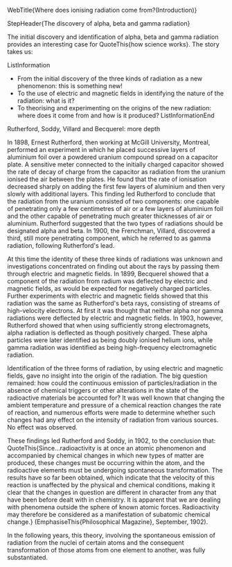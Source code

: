 WebTitle{Where does ionising radiation come from?(Introduction)}

StepHeader{The discovery of alpha, beta and gamma radiation}

The initial discovery and identification of alpha, beta and gamma radiation provides an interesting case for QuoteThis{how science works}. The story takes us:

ListInformation
- From the initial discovery of the three kinds of radiation as a new phenomenon: this is something new!
- To the use of electric and magnetic fields in identifying the nature of the radiation: what is it?
- To theorising and experimenting on the origins of the new radiation: where does it come from and how is it produced?
ListInformationEnd

Rutherford, Soddy, Villard and Becquerel: more depth

In 1898, Ernest Rutherford, then working at McGill University, Montreal, performed an experiment in which he placed successive layers of aluminium foil over a powdered uranium compound spread on a capacitor plate. A sensitive meter connected to the initially charged capacitor showed the rate of decay of charge from the capacitor as radiation from the uranium ionised the air between the plates. He found that the rate of ionisation decreased sharply on adding the first few layers of aluminium and then very slowly with additional layers. This finding led Rutherford to conclude that the radiation from the uranium consisted of two components: one capable of penetrating only a few centimetres of air or a few layers of aluminium foil and the other capable of penetrating much greater thicknesses of air or aluminium. Rutherford suggested that the two types of radiations should be designated alpha and beta. In 1900, the Frenchman, Villard, discovered a third, still more penetrating component, which he referred to as gamma radiation, following Rutherford's lead.

At this time the identity of these three kinds of radiations was unknown and investigations concentrated on finding out about the rays by passing them through electric and magnetic fields. In 1899, Becquerel showed that a component of the radiation from radium was deflected by electric and magnetic fields, as would be expected for negatively charged particles. Further experiments with electric and magnetic fields showed that this radiation was the same as Rutherford's beta rays, consisting of streams of high-velocity electrons. At first it was thought that neither alpha nor gamma radiations were deflected by electric and magnetic fields. In 1903, however, Rutherford showed that when using sufficiently strong electromagnets, alpha radiation is deflected as though positively charged. These alpha particles were later identified as being doubly ionised helium ions, while gamma radiation was identified as being high-frequency electromagnetic radiation.

Identification of the three forms of radiation, by using electric and magnetic fields, gave no insight into the origin of the radiation. The big question remained: how could the continuous emission of particles/radiation in the absence of chemical triggers or other alterations in the state of the radioactive materials be accounted for? It was well known that changing the ambient temperature and pressure of a chemical reaction changes the rate of reaction, and numerous efforts were made to determine whether such changes had any effect on the intensity of radiation from various sources. No effect was observed.

These findings led Rutherford and Soddy, in 1902, to the conclusion that:
QuoteThis{Since…radioactivity is at once an atomic phenomenon and accompanied by chemical changes in which new types of matter are produced, these changes must be occurring within the atom, and the radioactive elements must be undergoing spontaneous transformation. The results have so far been obtained, which indicate that the velocity of this reaction is unaffected by the physical and chemical conditions, making it clear that the changes in question are different in character from any that have been before dealt with in chemistry. It is apparent that we are dealing with phenomena outside the sphere of known atomic forces. Radioactivity may therefore be considered as a manifestation of subatomic chemical change.} (EmphasiseThis{Philosophical Magazine}, September, 1902).

In the following years, this theory, involving the spontaneous emission of radiation from the nuclei of certain atoms and the consequent transformation of those atoms from one element to another, was fully substantiated.

